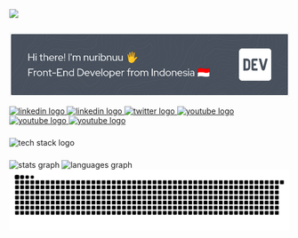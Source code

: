 
<div align="left">
  <img src="https://visitor-badge.laobi.icu/badge?page_id=nuribnuu"  />
</div>

###

![nuribnuu](/image/github-header-image-fix.png)

<div align="left">
  <a href="https://nuribnuu.vercel.app/" target="_blank">
    <img src="https://img.shields.io/badge/Portfolio-%23000000.svg?style=for-the-badge&logo=firefox&logoColor=#FF7139" height="25" alt="linkedin logo" />
  </a>
  <a href="https://www.linkedin.com/in/nuribnuu/" target="_blank">
    <img src="https://img.shields.io/static/v1?message=LinkedIn&logo=linkedin&label=&color=0077B5&logoColor=white&labelColor=&style=for-the-badge" height="25" alt="linkedin logo" />
  </a>
    <a href="https://www.instagram.com/nuribnuu" target="_blank">
    <img src="https://img.shields.io/badge/Instagram-%23E4405F.svg?style=for-the-badge&logo=Instagram&logoColor=white" height="25" alt="twitter logo" />
  </a>
  <a href="https://www.facebook.com/azmutte" target="_blank">
    <img src="https://img.shields.io/badge/Facebook-%231877F2.svg?style=for-the-badge&logo=Facebook&logoColor=white" height="25" alt="youtube logo" />
  </a>
  <a href="https://wa.me/6285866473926" target="_blank">
    <img src="https://img.shields.io/badge/WhatsApp-25D366?style=for-the-badge&logo=whatsapp&logoColor=white" height="25" alt="youtube logo" />
  </a>
  <a href="http://discordapp.com/users/1326362647595057233" target="_blank">
    <img src="https://img.shields.io/badge/Discord-%235865F2.svg?style=for-the-badge&logo=discord&logoColor=white" height="25" alt="youtube logo" />
  </a>
</div>

###


<div align="left">
  <img src="https://skillicons.dev/icons?i=html,css,js,typescript,react,next,tailwind,scss,figma,npm,bun,nodejs,linux,git,github&theme=light" height="50" alt="tech stack logo"  />
</div>

###

<div align="left">
  <img src="https://github-readme-stats.vercel.app/api?username=nuribnuu&theme=dark&show_icons=true" height="150" alt="stats graph"  />
  <img src="https://github-readme-stats.vercel.app/api/top-langs?username=nuribnuu&locale=en&hide_title=false&layout=compact&card_width=320&langs_count=5&theme=dark&hide_border=false" height="150" alt="languages graph"  />
</div>


<img src="https://raw.githubusercontent.com/nuribnuu/nuribnuu/output/snake.svg" alt="Snake animation" />
